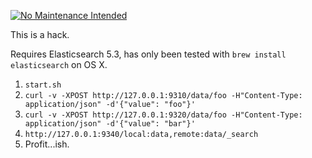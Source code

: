 [![No Maintenance Intended](http://unmaintained.tech/badge.svg)](http://unmaintained.tech/)

This is a hack.

Requires Elasticsearch 5.3, has only been tested with `brew install elasticsearch` on OS X.

1. `start.sh`
2. `curl -v -XPOST http://127.0.0.1:9310/data/foo -H"Content-Type: application/json" -d'{"value": "foo"}'`
3. `curl -v -XPOST http://127.0.0.1:9320/data/foo -H"Content-Type: application/json" -d'{"value": "bar"}'`
4. `http://127.0.0.1:9340/local:data,remote:data/_search`
5. Profit...ish.
